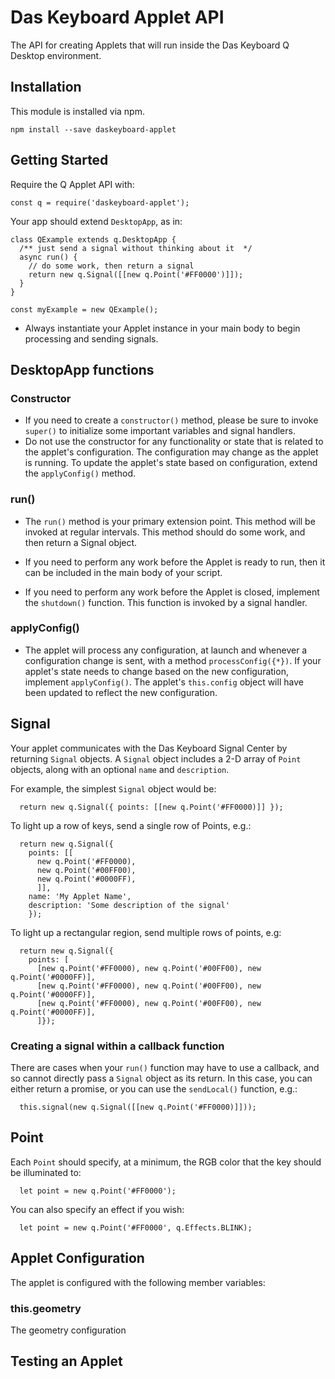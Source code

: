 # Das Keyboard Applet API
The API for creating Applets that will run inside the Das Keyboard Q Desktop
environment.

## Installation
This module is installed via npm.

```
npm install --save daskeyboard-applet
```

## Getting Started
Require the Q Applet API with:
```
const q = require('daskeyboard-applet');
```

Your app should extend `DesktopApp`, as in:

```
class QExample extends q.DesktopApp {
  /** just send a signal without thinking about it  */
  async run() {
    // do some work, then return a signal
    return new q.Signal([[new q.Point('#FF0000')]]);
  }
}

const myExample = new QExample();

```
- Always instantiate your Applet instance in your main body to begin processing 
  and sending signals.

## DesktopApp functions
### Constructor
- If you need to create a `constructor()` method, please be sure to invoke 
  `super()` to initialize some important variables and signal handlers.
- Do not use the constructor for any functionality or state that is related to the applet's configuration. The configuration may change as the applet is running. To update the applet's state based on configuration, extend the `applyConfig()` method.

### run()
- The `run()` method is your primary extension point. This method will be
  invoked at regular intervals. This method should do some work, and then
  return a Signal object.

- If you need to perform any work before the Applet is ready to run, then 
  it can be included in the main body of your script.

- If you need to perform any work before the Applet is closed, implement the
  `shutdown()` function. This function is invoked by a signal handler.

### applyConfig()
- The applet will process any configuration, at launch and whenever a configuration change is sent, with a method `processConfig({*})`. If your applet's state needs to change based on the new configuration, implement `applyConfig()`. The applet's `this.config` object will have been updated to reflect the new configuration.


## Signal
Your applet communicates with the Das Keyboard Signal Center by returning
`Signal` objects. A `Signal` object includes a 2-D array of `Point` objects,
along with an optional `name` and `description`.

For example, the simplest `Signal` object would be:

```
  return new q.Signal({ points: [[new q.Point('#FF0000)]] });
```

To light up a row of keys, send a single row of Points, e.g.:
```
  return new q.Signal({
    points: [[
      new q.Point('#FF0000),
      new q.Point('#00FF00),
      new q.Point('#0000FF),
      ]],
    name: 'My Applet Name',
    description: 'Some description of the signal'  
    });
```

To light up a rectangular region, send multiple rows of points, e.g: 
```
  return new q.Signal({
    points: [
      [new q.Point('#FF0000), new q.Point('#00FF00), new q.Point('#0000FF)],
      [new q.Point('#FF0000), new q.Point('#00FF00), new q.Point('#0000FF)],
      [new q.Point('#FF0000), new q.Point('#00FF00), new q.Point('#0000FF)],
      ]});
```

### Creating a signal within a callback function
There are cases when your `run()` function may have to use a callback, and so
cannot directly pass a `Signal` object as its return. In this case, you can
either return a promise, or you can use the `sendLocal()` function, e.g.:

```
  this.signal(new q.Signal([[new q.Point('#FF0000)]]));
```

## Point
Each `Point` should specify, at a minimum, the RGB color that the key should
be illuminated to:

```
  let point = new q.Point('#FF0000');
```

You can also specify an effect if you wish:
```
  let point = new q.Point('#FF0000', q.Effects.BLINK);
```

## Applet Configuration
The applet is configured with the following member variables:

### this.geometry
The geometry configuration

## Testing an Applet
### 